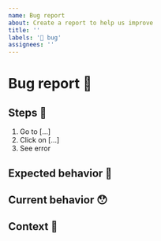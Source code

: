 ```yaml
---
name: Bug report
about: Create a report to help us improve
title: ''
labels: '🐞 bug'
assignees: ''
---
```


<!---
Thanks for filing an issue 😄 ! Before you submit, please read the following:
Search open/closed issues before submitting since someone might have asked the same thing before!
-->

#  Bug report 🐞

<!-- Describe the bug: 
A clear and concise description of what the bug is. -->

## Steps 🏃

<!-- Steps to reproduce the behavior -->
1. Go to [...]
2. Click on [...]
3. See error

## Expected behavior 🤔

<!-- A clear and concise description of what you expected to happen. -->

## Current behavior 😯

<!--- Tell us what happens instead of the expected behavior -->

## Context 🔦

<!-- Add any other context about the problem here. If applicable, add screenshots to help explain your problem. -->
